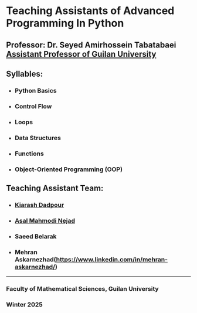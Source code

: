 # Teaching Assistants of Advanced Programming In Python 
## Professor: Dr. Seyed Amirhossein Tabatabaei [Assistant Professor of Guilan University](https://scholar.google.com/citations?hl=en&user=HEBT11YAAAAJ&view_op=list_works&sortby=pubdate)
## Syllables:  
- ###   Python Basics
- ###   Control Flow
- ###   Loops
- ###   Data Structures
- ###   Functions
- ###   Object-Oriented Programming (OOP)

## Teaching Assistant Team: 
- ### [Kiarash Dadpour](https://www.linkedin.com/in/kiarash-dadpour-734283300/)
- ### [Asal Mahmodi Nejad](https://www.linkedin.com/in/asal-mahmodi-65008b353/)
- ### Saeed Belarak
- ### Mehran Askarnezhad(https://www.linkedin.com/in/mehran-askarnezhad/)

---
### Faculty of Mathematical Sciences, Guilan University 
### Winter 2025
